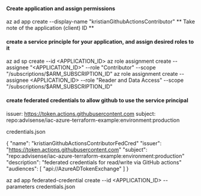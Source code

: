 #### Create application and assign permissions
az ad app create --display-name "kristianGithubActionsContributor"
** Take note of the application (client) ID **
#### create a service principle for your application, and assign desired roles to it
az ad sp create --id <APPLICATION_ID>
az role assignment create --assignee "<APPLICATION_ID>" --role "Contributor" --scope "/subscriptions/$ARM_SUBSCRIPTION_ID"
az role assignment create --assignee <APPLICATION_ID>  --role "Reader and Data Access" --scope "/subscriptions/$ARM_SUBSCRIPTION_ID"

#### create federated credentials to allow github to use the service principal
issuer: https://token.actions.githubusercontent.com
subject: repo:advisense/iac-azure-terraform-example:environment:production

credentials.json

{
	"name": "kristianGithubActionsContributorFedCred"
	"issuer": "https://token.actions.githubusercontent.com"
	"subject": "repo:advisense/iac-azure-terraform-example:environment:production"
	"description": "federated credentials for read/write via GitHub actions"
	"audiences": [
                "api://AzureADTokenExchange"
        ]
}

az ad app federated-credential create --id <APPLICATION_ID> --parameters credentials.json
